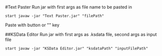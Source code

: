 #Text Paster
Run jar with first args as file name to be pasted in
```
start javaw -jar "Text Paster.jar" "filePath"
```
Paste with button or "\" key

##KSData Editor
Run jar with first args as .ksdata file, second args as input file
```
start javaw -jar "KSData Editor.jar" "ksdataPath" "inputFilePath"
```
